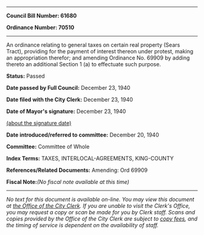 

********

**Council Bill Number: 61680**
   
**Ordinance Number: 70510**
********

 An ordinance relating to general taxes on certain real property (Sears Tract), providing for the payment of interest thereon under protest, making an appropriation therefor; and amending Ordinance No. 69909 by adding thereto an additional Section 1 (a) to effectuate such purpose.

**Status:** Passed
   
**Date passed by Full Council:** December 23, 1940
   
**Date filed with the City Clerk:** December 23, 1940
   
**Date of Mayor's signature:** December 23, 1940
   
[(about the signature date)](/~public/approvaldate.htm)
   
   
   
**Date introduced/referred to committee:** December 20, 1940
   
**Committee:** Committee of Whole
   
   
**Index Terms:** TAXES, INTERLOCAL-AGREEMENTS, KING-COUNTY

**References/Related Documents:** Amending: Ord 69909

**Fiscal Note:**_(No fiscal note available at this time)_
********

_No text for this document is available on-line. You may view this document at [the Office of the City Clerk](http://www.seattle.gov/leg/clerk/contactUs.htm). If you are unable to visit the Clerk's Office, you may request a copy or scan be made for you by Clerk staff. Scans and copies provided by the Office of the City Clerk are subject to [copy fees](http://clerk.seattle.gov/~public/clerkfees.htm), and the timing of service is dependent on the availability of staff._

